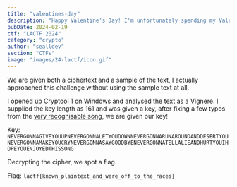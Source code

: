 ```yaml
---
title: "valentines-day"
description: "Happy Valentine's Day! I'm unfortunately spending my Valentine's Day working on my CS131 homework. I'm getting bored so I wrote something for my professor. To keep it secret, I encrypted it with a Vigenere cipher with a really long key (161 characters long!) As a hint, I gave you the first part of the message I encrypted. Surely, you still can't figure it out though? Flag format is lactf{xxx} with only lower case letters, numbers, and underscores between the braces."
pubDate: 2024-02-19
ctf: "LACTF 2024"
category: "crypto"
author: "sealldev"
section: "CTFs"
image: "images/24-lactf/icon.gif"
---
```


We are given both a ciphertext and a sample of the text, I actually approached this challenge without using the sample text at all.

I opened up Cryptool 1 on Windows and analysed the text as a Vignere. I supplied the key length as 161 and was given a key, after fixing a few typos from the [very recognisable song](https://www.youtube.com/watch?v=dQw4w9WgXcQ), we are given our key!

Key: `NEVERGONNAGIVEYOUUPNEVERGONNALETYOUDOWNNEVERGONNARUNAROUNDANDDESERTYOUNEVERGONNAMAKEYOUCRYNEVERGONNASAYGOODBYENEVERGONNATELLALIEANDHURTYOUIHOPEYOUENJOYEDTHISSONG`

Decrypting the cipher, we spot a flag.

Flag: `lactf{known_plaintext_and_were_off_to_the_races}`